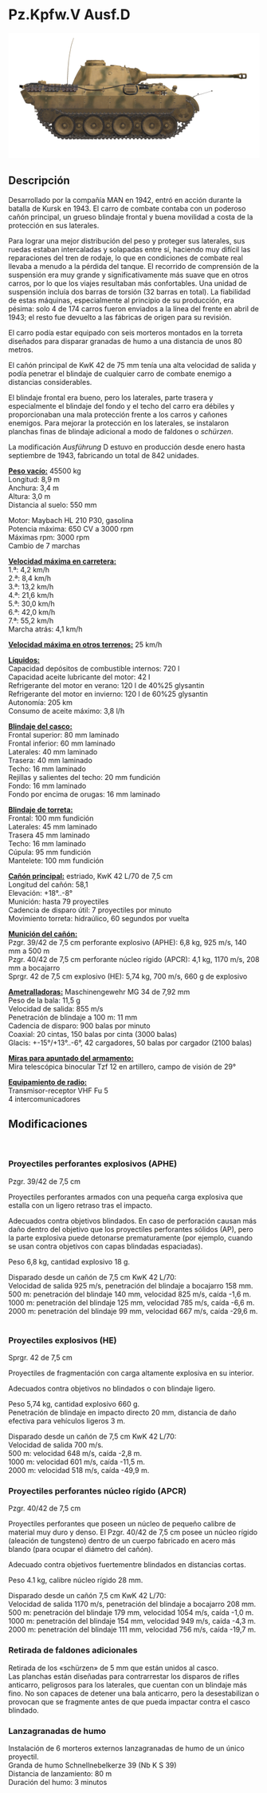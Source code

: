 # Pz.Kpfw.V Ausf.D  
  
![_pzv-d](../images/_pzv-d.png)  
  
## Descripción  
  
Desarrollado por la compañía MAN en 1942, entró en acción durante la batalla de Kursk en 1943. El carro de combate contaba con un poderoso cañón principal, un grueso blindaje frontal y buena movilidad a costa de la protección en sus laterales.  
  
Para lograr una mejor distribución del peso y proteger sus laterales, sus ruedas estaban intercaladas y solapadas entre sí, haciendo muy difícil las reparaciones del tren de rodaje, lo que en condiciones de combate real llevaba a menudo a la pérdida del tanque. El recorrido de comprensión de la suspensión era muy grande y significativamente más suave que en otros carros, por lo que los viajes resultaban más confortables. Una unidad de suspensión incluía dos barras de torsión (32 barras en total). La fiabilidad de estas máquinas, especialmente al principio de su producción, era pésima: solo 4 de 174 carros fueron enviados a la línea del frente en abril de 1943; el resto fue devuelto a las fábricas de origen para su revisión.  
  
El carro podía estar equipado con seis morteros montados en la torreta diseñados para disparar granadas de humo a una distancia de unos 80 metros.  
  
El cañón principal de KwK 42 de 75 mm tenía una alta velocidad de salida y podía penetrar el blindaje de cualquier carro de combate enemigo a distancias considerables.  
  
El blindaje frontal era bueno, pero los laterales, parte trasera y especialmente el blindaje del fondo y el techo del carro era débiles y proporcionaban una mala protección frente a los carros y cañones enemigos. Para mejorar la protección en los laterales, se instalaron planchas finas de blindaje adicional a modo de faldones o <i>schürzen</i>.  
  
La modificación <i>Ausführung</i> D estuvo en producción desde enero hasta septiembre de 1943, fabricando un total de 842 unidades.  
  
<b><u>Peso vacío:</u></b> 45500 kg  
Longitud: 8,9 m  
Anchura: 3,4 m  
Altura: 3,0 m  
Distancia al suelo: 550 mm  
  
Motor: Maybach HL 210 P30, gasolina  
Potencia máxima: 650 CV a 3000 rpm  
Máximas rpm: 3000 rpm  
Cambio de 7 marchas  
  
<b><u>Velocidad máxima en carretera:</u></b>  
1.ª: 4,2 km/h  
2.ª: 8,4 km/h  
3.ª: 13,2 km/h  
4.ª: 21,6 km/h  
5.ª: 30,0 km/h  
6.ª: 42,0 km/h  
7.ª: 55,2 km/h  
Marcha atrás: 4,1 km/h  
  
<b><u>Velocidad máxima en otros terrenos:</u></b> 25 km/h  
  
<b><u>Líquidos:</u></b>  
Capacidad depósitos de combustible internos: 720 l  
Capacidad aceite lubricante del motor: 42 l  
Refrigerante del motor en verano: 120 l de 40%25 glysantin  
Refrigerante del motor en invierno: 120 l de 60%25 glysantin  
Autonomía: 205 km  
Consumo de aceite máximo: 3,8 l/h  
  
<b><u>Blindaje del casco:</u></b>  
Frontal superior: 80 mm laminado  
Frontal inferior: 60 mm laminado  
Laterales: 40 mm laminado  
Trasera: 40 mm laminado  
Techo: 16 mm laminado  
Rejillas y salientes del techo: 20 mm fundición  
Fondo: 16 mm laminado  
Fondo por encima de orugas: 16 mm laminado  
  
<b><u>Blindaje de torreta:</u></b>  
Frontal: 100 mm fundición  
Laterales: 45 mm laminado  
Trasera 45 mm laminado  
Techo: 16 mm laminado  
Cúpula: 95 mm fundición  
Mantelete: 100 mm fundición  
  
<b><u>Cañón principal:</u></b> estriado, KwK 42 L/70 de 7,5 cm  
Longitud del cañón: 58,1  
Elevación: +18°..-8°  
Munición: hasta 79 proyectiles  
Cadencia de disparo útil: 7 proyectiles por minuto  
Movimiento torreta: hidraúlico, 60 segundos por vuelta  
  
<b><u>Munición del cañón:</u></b>  
Pzgr. 39/42 de 7,5 cm perforante explosivo (APHE): 6,8 kg, 925 m/s, 140 mm a 500 m  
Pzgr. 40/42 de 7,5 cm perforante núcleo rígido (APCR): 4,1 kg, 1170 m/s, 208 mm a bocajarro  
Sprgr. 42 de 7,5 cm explosivo (HE): 5,74 kg, 700 m/s, 660 g de explosivo  
  
<b><u>Ametralladoras:</u></b> Maschinengewehr MG 34 de 7,92 mm  
Peso de la bala: 11,5 g  
Velocidad de salida: 855 m/s  
Penetración de blindaje a 100 m: 11 mm  
Cadencia de disparo: 900 balas por minuto  
Coaxial: 20 cintas, 150 balas por cinta (3000 balas)  
Glacis: +-15°/+13°..-6°, 42 cargadores, 50 balas por cargador (2100 balas)  
  
<b><u>Miras para apuntado del armamento:</u></b>  
Mira telescópica binocular Tzf 12 en artillero, campo de visión de 29°  
  
<b><u>Equipamiento de radio:</u></b>  
Transmisor-receptor VHF Fu 5  
4 intercomunicadores  
  
  
## Modificaciones  
  ﻿
  
### Proyectiles perforantes explosivos (APHE)  
  
Pzgr. 39/42 de 7,5 cm  
  
Proyectiles perforantes armados con una pequeña carga explosiva que estalla con un ligero retraso tras el impacto.  
  
Adecuados contra objetivos blindados. En caso de perforación causan más daño dentro del objetivo que los proyectiles perforantes sólidos (AP), pero la parte explosiva puede detonarse prematuramente (por ejemplo, cuando se usan contra objetivos con capas blindadas espaciadas).  
  
Peso 6,8 kg, cantidad explosivo 18 g.  
  
Disparado desde un cañón de 7,5 cm KwK 42 L/70:  
Velocidad de salida 925 m/s, penetración del blindaje a bocajarro 158 mm.  
500 m: penetración del blindaje 140 mm, velocidad 825 m/s, caída -1,6 m.  
1000 m: penetración del blindaje 125 mm, velocidad 785 m/s, caída -6,6 m.  
2000 m: penetración del blindaje 99 mm, velocidad 667 m/s, caída -29,6 m.  ﻿
  
### Proyectiles explosivos (HE)  
  
Sprgr. 42 de 7,5 cm  
  
Proyectiles de fragmentación con carga altamente explosiva en su interior.  
  
Adecuados contra objetivos no blindados o con blindaje ligero.  
  
Peso 5,74 kg, cantidad explosivo 660 g.  
Penetración de blindaje en impacto directo 20 mm, distancia de daño efectiva para vehículos ligeros 3 m.  
  
Disparado desde un cañón de 7,5 cm KwK 42 L/70:  
Velocidad de salida 700 m/s.  
500 m: velocidad 648 m/s, caída -2,8 m.  
1000 m: velocidad 601 m/s, caída -11,5 m.  
2000 m: velocidad 518 m/s, caída -49,9 m.  ﻿
  
### Proyectiles perforantes núcleo rígido (APCR)  
  
Pzgr. 40/42 de 7,5 cm  
  
Proyectiles perforantes que poseen un núcleo de pequeño calibre de material muy duro y denso. El Pzgr. 40/42 de 7,5 cm posee un núcleo rígido (aleación de tungsteno) dentro de un cuerpo fabricado en acero más blando (para ocupar el diámetro del cañón).  
  
Adecuado contra objetivos fuertementre blindados en distancias cortas.  
  
Peso 4.1 kg, calibre núcleo rígido 28 mm.  
  
Disparado desde un cañón 7,5 cm KwK 42 L/70:  
Velocidad de salida 1170 m/s, penetración del blindaje a bocajarro 208 mm.  
500 m: penetración del blindaje 179 mm, velocidad 1054 m/s, caída -1,0 m.  
1000 m: penetración del blindaje 154 mm, velocidad 949 m/s, caída -4,3 m.  
2000 m: penetración del blindaje 111 mm, velocidad 756 m/s, caída -19,7 m.  ﻿
  
### Retirada de faldones adicionales  
  
Retirada de los «schürzen» de 5 mm que están unidos al casco.  
Las planchas están diseñadas para contrarrestar los disparos de rifles anticarro, peligrosos para los laterales, que cuentan con un blindaje más fino. No son capaces de detener una bala anticarro, pero la desestabilizan o provocan que se fragmente antes de que pueda impactar contra el casco blindado.  ﻿
  
### Lanzagranadas de humo  
  
Instalación de 6 morteros externos lanzagranadas de humo de un único proyectil.  
Granda de humo Schnellnebelkerze 39 (Nb K S 39)  
Distancia de lanzamiento: 80 m  
Duración del humo: 3 minutos  